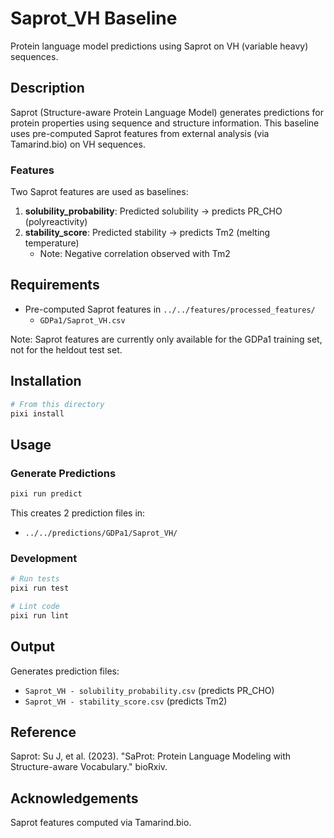# Saprot_VH Baseline

Protein language model predictions using Saprot on VH (variable heavy) sequences.

## Description

Saprot (Structure-aware Protein Language Model) generates predictions for protein properties using sequence and structure information. This baseline uses pre-computed Saprot features from external analysis (via Tamarind.bio) on VH sequences.

### Features

Two Saprot features are used as baselines:

1. **solubility_probability**: Predicted solubility → predicts PR_CHO (polyreactivity)
2. **stability_score**: Predicted stability → predicts Tm2 (melting temperature)
   - Note: Negative correlation observed with Tm2

## Requirements

- Pre-computed Saprot features in `../../features/processed_features/`
  - `GDPa1/Saprot_VH.csv`

Note: Saprot features are currently only available for the GDPa1 training set, not for the heldout test set.

## Installation

```bash
# From this directory
pixi install
```

## Usage

### Generate Predictions

```bash
pixi run predict
```

This creates 2 prediction files in:
- `../../predictions/GDPa1/Saprot_VH/`

### Development

```bash
# Run tests
pixi run test

# Lint code
pixi run lint
```

## Output

Generates prediction files:
- `Saprot_VH - solubility_probability.csv` (predicts PR_CHO)
- `Saprot_VH - stability_score.csv` (predicts Tm2)

## Reference

Saprot: Su J, et al. (2023). "SaProt: Protein Language Modeling with Structure-aware Vocabulary." bioRxiv.

## Acknowledgements

Saprot features computed via Tamarind.bio.
